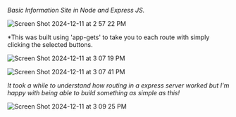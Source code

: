 *Basic Information Site in Node and Express JS.*

![Screen Shot 2024-12-11 at 2 57 22 PM](https://github.com/user-attachments/assets/608171ed-c154-42d3-be7d-c0782f574025)

*This was built using 'app-gets' to take you to each route with simply clicking the selected buttons.

![Screen Shot 2024-12-11 at 3 07 19 PM](https://github.com/user-attachments/assets/1cb048e5-870d-422f-b816-cbf44440e06e)

![Screen Shot 2024-12-11 at 3 07 41 PM](https://github.com/user-attachments/assets/301fe323-9ec4-4ae6-bb76-d53ca9230fcf)

*It took a while to understand how routing in a express server worked but I'm happy with being able to build something as simple as this!*

![Screen Shot 2024-12-11 at 3 09 25 PM](https://github.com/user-attachments/assets/00f92d50-e87c-49c6-a213-cfcdd6d39fbf)




